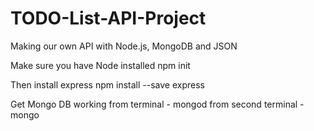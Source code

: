 # TODO-List-API-Project
Making our own API with Node.js, MongoDB and JSON

Make sure you have Node installed
npm init

Then install express
npm install --save express

Get Mongo DB working
from terminal - mongod
from second terminal - mongo
